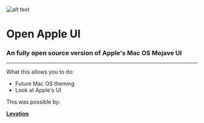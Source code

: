 
![alt text](https://img.webme.com/pic/p/pineapple-electronics/unbenannt_2.jpg)
# Open Apple UI
### An fully open source version of Apple's Mac OS Mojave UI

---

What this allows you to do:

* Future Mac OS theming
* Look at Apple's UI

This was possible by:

**[Levation](https://twitter.com/LeviationD)**

